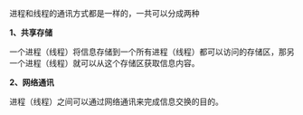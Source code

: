 进程和线程的通讯方式都是一样的，一共可以分成两种

**1、共享存储**

一个进程（线程）将信息存储到一个所有进程（线程）都可以访问的存储区，那另一个进程（线程）就可以从这个存储区获取信息内容。

**2、网络通讯**

进程（线程）之间可以通过网络通讯来完成信息交换的目的。